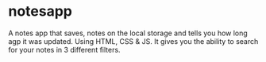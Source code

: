 # notesapp

A notes app that saves, notes on the local storage and tells you how long agp it was updated. Using HTML, CSS & JS.
It gives you the ability to search for your notes in 3 different filters.
